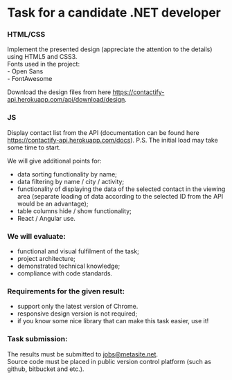 # Task for a candidate .NET developer

### HTML/CSS
Implement the presented design (appreciate the attention to the details) using HTML5 and CSS3.  
Fonts used in the project:  
- Open Sans  
- FontAwesome  

Download the design files from here https://contactify-api.herokuapp.com/api/download/design.

### JS
Display contact list from the API (documentation can be found here https://contactify-api.herokuapp.com/docs).
P.S. The initial load may take some time to start.

We will give additional points for:
- data sorting functionality by name;
- data filtering by name / city / activity;
- functionality of displaying the data of the selected contact in the viewing area (separate loading of data according to the selected ID from the API would be an advantage);
- table columns hide / show functionality;
- React / Angular use.

### We will evaluate:
- functional and visual fulfilment of the task;
- project architecture;
- demonstrated technical knowledge;
- compliance with code standards.

### Requirements for the given result:
- support only the latest version of Chrome.
- responsive design version is not required;
- if you know some nice library that can make this task easier, use it!

### Task submission:
The results must be submitted to jobs@metasite.net.  
Source code must be placed in public version control platform (such as github, bitbucket and etc.).
